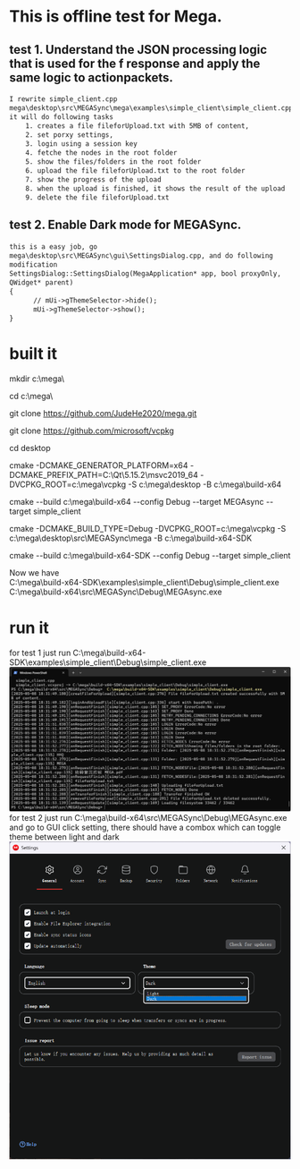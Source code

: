 # This is offline test for Mega.
## test 1. Understand the JSON processing logic that is used for the f response and apply the same logic to actionpackets.
    I rewrite simple_client.cpp 
    mega\desktop\src\MEGASync\mega\examples\simple_client\simple_client.cpp
    it will do following tasks
        1. creates a file fileforUpload.txt with 5MB of content,
        2. set porxy settings,
        3. login using a session key
        4. fetche the nodes in the root folder
        5. show the files/folders in the root folder
        6. upload the file fileforUpload.txt to the root folder
        7. show the progress of the upload
        8. when the upload is finished, it shows the result of the upload
        9. delete the file fileforUpload.txt
## test 2. Enable Dark mode for MEGASync.
    this is a easy job, go 
    mega\desktop\src\MEGASync\gui\SettingsDialog.cpp, and do following modification
    SettingsDialog::SettingsDialog(MegaApplication* app, bool proxyOnly, QWidget* parent)
    {
          // mUi->gThemeSelector->hide();
          mUi->gThemeSelector->show();
    }

# built it 
mkdir c:\mega\

cd c:\mega\

git clone https://github.com/JudeHe2020/mega.git

git clone https://github.com/microsoft/vcpkg 

cd desktop

cmake -DCMAKE_GENERATOR_PLATFORM=x64 -DCMAKE_PREFIX_PATH=C:\Qt\5.15.2\msvc2019_64 -DVCPKG_ROOT=c:\mega\vcpkg -S c:\mega\desktop -B c:\mega\build-x64

cmake --build c:\mega\build-x64 --config Debug --target MEGAsync --target simple_client

cmake -DCMAKE_BUILD_TYPE=Debug -DVCPKG_ROOT=c:\mega\vcpkg -S c:\mega\desktop\src\MEGASync\mega -B c:\mega\build-x64-SDK

cmake --build c:\mega\build-x64-SDK --config Debug --target simple_client

Now we have  
C:\mega\build-x64-SDK\examples\simple_client\Debug\simple_client.exe 
C:\mega\build-x64\src\MEGASync\Debug\MEGAsync.exe
# run it
for test 1 just run C:\mega\build-x64-SDK\examples\simple_client\Debug\simple_client.exe 
![image](https://github.com/JudeHe2020/mega/blob/main/simpleClient.png)
for test 2 just run C:\mega\build-x64\src\MEGASync\Debug\MEGAsync.exe and go to GUI click setting, there should have a combox which can toggle theme between light and dark
![image](https://github.com/JudeHe2020/mega/blob/main/darkmode.png)




